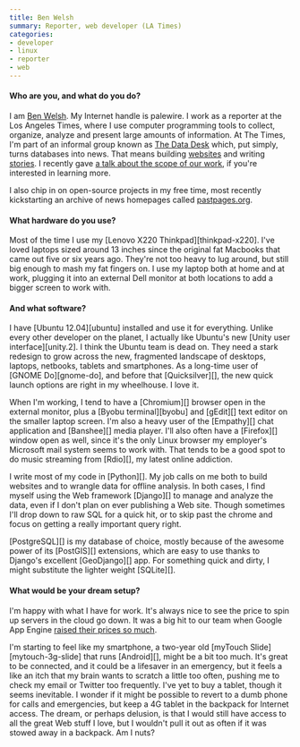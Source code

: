 ```yaml
---
title: Ben Welsh
summary: Reporter, web developer (LA Times)
categories:
- developer
- linux
- reporter
- web
---
```


#### Who are you, and what do you do?

I am [Ben Welsh](http://palewi.re/who-is-ben-welsh/ "About Ben."). My Internet handle is palewire. I work as a reporter at the Los Angeles Times, where I use computer programming tools to collect, organize, analyze and present large amounts of information. At The Times, I'm part of an informal group known as [The Data Desk](http://datadesk.latimes.com/ "The LA Times' Data Desk.") which, put simply, turns databases into news. That means building [websites](http://palewi.re/apps/ "Ben's websites.") and writing [stories](http://palewi.re/clips/ "Ben's LA Times articles."). I recently gave [a talk about the scope of our work](http://www.youtube.com/watch?v=S62J6SssxNE "A video of Ben's talk about The Data Desk."), if you're interested in learning more.

I also chip in on open-source projects in my free time, most recently kickstarting an archive of news homepages called [pastpages.org](http://www.pastpages.org/ "An archive of the homepage of news websites.").

#### What hardware do you use?

Most of the time I use my [Lenovo X220 Thinkpad][thinkpad-x220]. I've loved laptops sized around 13 inches since the original fat Macbooks that came out five or six years ago. They're not too heavy to lug around, but still big enough to mash my fat fingers on. I use my laptop both at home and at work, plugging it into an external Dell monitor at both locations to add a bigger screen to work with.

#### And what software?

I have [Ubuntu 12.04][ubuntu] installed and use it for everything. Unlike every other developer on the planet, I actually like Ubuntu's new [Unity user interface][unity.2]. I think the Ubuntu team is dead on. They need a stark redesign to grow across the new, fragmented landscape of desktops, laptops, netbooks, tablets and smartphones. As a long-time user of [GNOME Do][gnome-do], and before that [Quicksilver][], the new quick launch options are right in my wheelhouse. I love it.

When I'm working, I tend to have a [Chromium][] browser open in the external monitor, plus a [Byobu terminal][byobu] and [gEdit][] text editor on the smaller laptop screen. I'm also a heavy user of the [Empathy][] chat application and [Banshee][] media player. I'll also often have a [Firefox][] window open as well, since it's the only Linux browser my employer's Microsoft mail system seems to work with. That tends to be a good spot to do music streaming from [Rdio][], my latest online addiction.

I write most of my code in [Python][]. My job calls on me both to build websites and to wrangle data for offline analysis. In both cases, I find myself using the Web framework [Django][] to manage and analyze the data, even if I don't plan on ever publishing a Web site. Though sometimes I'll drop down to raw SQL for a quick hit, or to skip past the chrome and focus on getting a really important query right. 

[PostgreSQL][] is my database of choice, mostly because of the awesome power of its [PostGIS][] extensions, which are easy to use thanks to Django's excellent [GeoDjango][] app. For something quick and dirty, I might substitute the lighter weight [SQLite][].

#### What would be your dream setup?

I'm happy with what I have for work. It's always nice to see the price to spin up servers in the cloud go down. It was a big hit to our team when Google App Engine [raised their prices so much](http://www.informationweek.com/news/cloud-computing/platform/231600672 "An article about Google raising their App Engine pricing."). 

I'm starting to feel like my smartphone, a two-year old [myTouch Slide][mytouch-3g-slide] that runs [Android][], might be a bit too much. It's great to be connected, and it could be a lifesaver in an emergency, but it feels a like an itch that my brain wants to scratch a little too often, pushing me to check my email or Twitter too frequently. I've yet to buy a tablet, though it seems inevitable. I wonder if it might be possible to revert to a dumb phone for calls and emergencies, but keep a 4G tablet in the backpack for Internet access. The dream, or perhaps delusion, is that I would still have access to all the great Web stuff I love, but I wouldn't pull it out as often if it was stowed away in a backpack. Am I nuts?